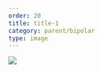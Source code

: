 ```yaml
---
order: 20
title: title-1
category: parent/bipolar
type: image
---
```


![](../../static/images/bipolar-corona-infograph.webp)
